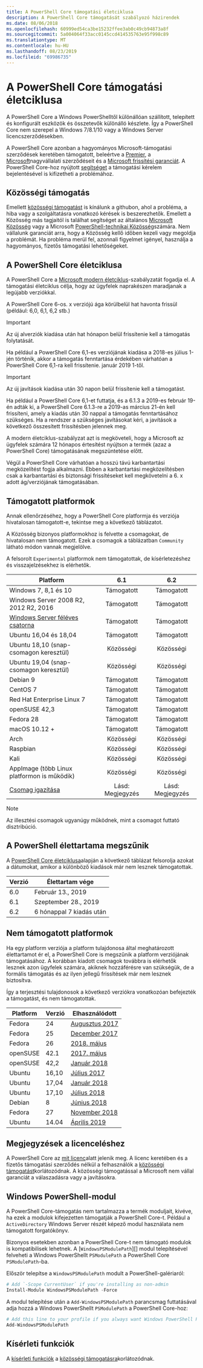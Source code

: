 ```yaml
---
title: A PowerShell Core támogatási életciklusa
description: A PowerShell Core támogatását szabályozó házirendek
ms.date: 08/06/2018
ms.openlocfilehash: 60999ed54ca3be15232ffee3ab0c49cb94873a8f
ms.sourcegitcommit: 5a004064f33acc0145ccd414535763e95f998c89
ms.translationtype: MT
ms.contentlocale: hu-HU
ms.lasthandoff: 08/23/2019
ms.locfileid: "69986735"
---
```

# <a name="powershell-core-support-lifecycle"></a>A PowerShell Core támogatási életciklusa

A PowerShell Core a Windows PowerShelltől különállóan szállított, telepített és konfigurált eszközök és összetevők különálló készlete. Így a PowerShell Core nem szerepel a Windows 7/8.1/10 vagy a Windows Server licencszerződésekben.

A PowerShell Core azonban a hagyományos Microsoft-támogatási szerződések keretében támogatott, beleértve a [Premier][], a [Microsoft][enterprise-agreement]nagyvállalati szerződéseit és a [Microsoft frissítési garanciát][assurance].
A PowerShell Core-hoz nyújtott [segítséget][] a támogatási kérelem bejelentésével is kifizetheti a problémához.

## <a name="community-support"></a>Közösségi támogatás

Emellett [közösségi támogatást][] is kínálunk a githubon, ahol a probléma, a hiba vagy a szolgáltatásra vonatkozó kérések is beszerezhetők.
Emellett a Közösség más tagjaitól is találhat segítséget az általános [Microsoft Közösség][] vagy a Microsoft [PowerShell-technikai Közösség][]számára. Nem vállalunk garanciát arra, hogy a Közösség kellő időben kezeli vagy megoldja a problémát. Ha probléma merül fel, azonnali figyelmet igényel, használja a hagyományos, fizetős támogatási lehetőségeket.

## <a name="lifecycle-of-powershell-core"></a>A PowerShell Core életciklusa

A PowerShell Core a [Microsoft modern életciklus][modern]-szabályzatát fogadja el. A támogatási életciklus célja, hogy az ügyfelek naprakészen maradjanak a legújabb verziókkal.

A PowerShell Core 6-os. x verziójú ága körülbelül hat havonta frissül (például: 6,0, 6,1, 6,2 stb.)

> [!IMPORTANT]
> Az új alverziók kiadása után hat hónapon belül frissítenie kell a támogatás folytatását.

Ha például a PowerShell Core 6,1-es verziójának kiadása a 2018-es július 1-jén történik, akkor a támogatás fenntartása érdekében várhatóan a PowerShell Core 6,1-ra kell frissítenie. január 2019 1-től.

> [!IMPORTANT]
> Az új javítások kiadása után 30 napon belül frissítenie kell a támogatást.

Ha például a PowerShell Core 6,1-et futtatja, és a 6.1.3 a 2019-es február 19-én adták ki, a PowerShell Core 6.1.3-re a 2019-as március 21-én kell frissíteni, amely a kiadás után 30 nappal a támogatás fenntartásához szükséges. Ha a rendszer a szükséges javításokat kéri, a javítások a következő összesített frissítésben jelennek meg.

A modern életciklus-szabályzat azt is megköveteli, hogy a Microsoft az ügyfelek számára 12 hónapos értesítést nyújtson a termék (azaz a PowerShell Core) támogatásának megszüntetése előtt.

Végül a PowerShell Core várhatóan a hosszú távú karbantartási megközelítést fogja alkalmazni. Ebben a karbantartási megközelítésben csak a karbantartási és biztonsági frissítéseket kell megkövetelni a 6. x adott ág/verziójának támogatásában.

## <a name="supported-platforms"></a>Támogatott platformok

Annak ellenőrzéséhez, hogy a PowerShell Core platformja és verziója hivatalosan támogatott-e, tekintse meg a következő táblázatot.

A Közösség bizonyos platformokhoz is felvette a csomagokat, de hivatalosan nem támogatott. Ezek a csomagok a táblázatban `Community` látható módon vannak megjelölve.

A felsorolt `Experimental` platformok nem támogatottak, de kísérletezéshez és visszajelzésekhez is elérhetők.

| Platform                                          | 6.1         | 6.2         |
|---------------------------------------------------|:-----------:|:-----------:|
| Windows 7, 8,1 és 10                            | Támogatott   | Támogatott   |
| Windows Server 2008 R2, 2012 R2, 2016             | Támogatott   | Támogatott   |
| [Windows Server féléves csatorna][semi-annual] | Támogatott   | Támogatott   |
| Ubuntu 16,04 és 18,04                            | Támogatott   | Támogatott   |
| Ubuntu 18,10 (snap-csomagon keresztül)                   | Közösségi   | Közösségi   |
| Ubuntu 19,04 (snap-csomagon keresztül)                   | Közösségi   | Közösségi   |
| Debian 9                                          | Támogatott   | Támogatott   |
| CentOS 7                                          | Támogatott   | Támogatott   |
| Red Hat Enterprise Linux 7                        | Támogatott   | Támogatott   |
| openSUSE 42,3                                     | Támogatott   | Támogatott   |
| Fedora 28                                         | Támogatott   | Támogatott   |
| macOS 10.12 +                                      | Támogatott   | Támogatott   |
| Arch                                              | Közösségi   | Közösségi   |
| Raspbian                                          | Közösségi   | Közösségi   |
| Kali                                              | Közösségi   | Közösségi   |
| AppImage (több Linux platformon is működik)      | Közösségi   | Közösségi   |
| [Csomag igazítása](https://snapcraft.io/powershell)   | Lásd: Megjegyzés    | Lásd: Megjegyzés    |

> [!NOTE]
> Az illesztési csomagok ugyanúgy működnek, mint a csomagot futtató disztribúció.

## <a name="powershell-releases-end-of-life"></a>A PowerShell élettartama megszűnik

A [PowerShell Core életciklusa](#lifecycle-of-powershell-core)alapján a következő táblázat felsorolja azokat a dátumokat, amikor a különböző kiadások már nem lesznek támogatottak.

| Verzió | Élettartam vége                   |
|---------|-------------------------------|
| 6.0     | Február 13., 2019             |
| 6.1     | Szeptember 28., 2019            |
| 6.2     | 6 hónappal 7 kiadás után     |

## <a name="unsupported-platforms"></a>Nem támogatott platformok

Ha egy platform verziója a platform tulajdonosa által meghatározott élettartamot ér el, a PowerShell Core is megszűnik a platform verziójának támogatásához. A korábban kiadott csomagok továbbra is elérhetők lesznek azon ügyfelek számára, akiknek hozzáférésre van szükségük, de a formális támogatás és az ilyen jellegű frissítések már nem lesznek biztosítva.

Így a terjesztési tulajdonosok a következő verziókra vonatkozóan befejezték a támogatást, és nem támogatottak.

| Platform | Verzió | Elhasználódott                                                                                 |
|----------|---------|---------------------------------------------------------------------------------------------|
| Fedora   | 24      | [Augusztus 2017](https://fedoramagazine.org/fedora-24-eol/)                                    |
| Fedora   | 25      | [December 2017](https://fedoramagazine.org/fedora-25-end-life/)                             |
| Fedora   | 26      | [2018. május](https://fedoramagazine.org/fedora-26-end-life/)                                  |
| openSUSE | 42.1    | [2017. május](https://lists.opensuse.org/opensuse-security-announce/2017-05/msg00053.html)     |
| openSUSE | 42,2    | [Január 2018](https://lists.opensuse.org/opensuse-security-announce/2017-11/msg00066.html) |
| Ubuntu   | 16,10   | [Július 2017](https://lists.ubuntu.com/archives/ubuntu-announce/2017-July/000223.html)        |
| Ubuntu   | 17,04   | [Január 2018](https://lists.ubuntu.com/archives/ubuntu-announce/2018-January.txt)          |
| Ubuntu   | 17,10   | [Július 2018](https://lists.ubuntu.com/archives/ubuntu-announce/2018-July/000232.html)        |
| Debian   | 8       | [Június 2018](https://lists.debian.org/debian-security-announce/2018/msg00132.html)           |
| Fedora   | 27      | [November 2018](https://fedoramagazine.org/fedora-27-end-of-life/)                          |
| Ubuntu   | 14.04   | [Április 2019](https://wiki.ubuntu.com/Releases)                                              |

## <a name="notes-on-licensing"></a>Megjegyzések a licenceléshez

A PowerShell Core az [mit licenc][]alatt jelenik meg. A licenc keretében és a fizetős támogatási szerződés nélkül a felhasználók a [közösségi támogatást][]korlátozódnak. A közösségi támogatással a Microsoft nem vállal garanciát a válaszadásra vagy a javításokra.

## <a name="windows-powershell-module"></a>Windows PowerShell-modul

A PowerShell Core-támogatás nem tartalmazza a termék moduljait, kivéve, ha ezek a modulok kifejezetten támogatják a PowerShell Core-t. Például a `ActiveDirectory` Windows Server részét képező modul használata nem támogatott forgatókönyv.

Bizonyos esetekben azonban a PowerShell Core-t nem támogató modulok is kompatibilisek lehetnek. A [`WindowsPSModulePath`][] modul telepítésével felveheti a Windows PowerShellt `PSModulePath` a PowerShell Core `PSModulePath`-ba.

Először telepítse a `WindowsPSModulePath` modult a PowerShell-galériaról:

```powershell
# Add `-Scope CurrentUser` if you're installing as non-admin
Install-Module WindowsPSModulePath -Force
```

A modul telepítése után a `Add-WindowsPSModulePath` parancsmag futtatásával adja hozzá a Windows PowerShellt `PSModulePath` a PowerShell Core-hoz:

```powershell
# Add this line to your profile if you always want Windows PowerShell PSModulePath
Add-WindowsPSModulePath
```

## <a name="experimental-features"></a>Kísérleti funkciók

A [kísérleti funkciók][] a [közösségi támogatásra](#community-support)korlátozódnak.

[Premier]: https://www.microsoft.com/en-us/microsoftservices/support.aspx
[enterprise-agreement]: https://www.microsoft.com/en-us/licensing/licensing-programs/enterprise.aspx
[assurance]: https://www.microsoft.com/en-us/licensing/licensing-programs/software-assurance-default.aspx
[közösségi támogatást]: https://github.com/powershell/powershell/issues
[Microsoft Közösség]: https://answers.microsoft.com/
[PowerShell-technikai Közösség]: https://techcommunity.microsoft.com/t5/PowerShell/ct-p/WindowsPowerShell
[segítséget]: https://support.microsoft.com/assistedsupportproducts
[modern]: https://support.microsoft.com/help/30881/modern-lifecycle-policy
[lifecycle-chart]: ./images/modern-lifecycle.png
[semi-annual]: https://docs.microsoft.com/windows-server/get-started/semi-annual-channel-overview
[MIT licenc]: https://github.com/PowerShell/PowerShell/blob/master/LICENSE.txt
['WindowsPSModulePath']: https://www.powershellgallery.com/packages/WindowsPSModulePath/
[Kísérleti funkciók]: /powershell/module/microsoft.powershell.core/about/about_powershell_config?view=powershell-6#experimentalfeatures
